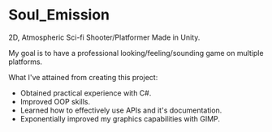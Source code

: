 # Soul_Emission
2D, Atmospheric Sci-fi Shooter/Platformer Made in Unity.

My goal is to have a professional looking/feeling/sounding game on multiple platforms.

What I've attained from creating this project:
- Obtained practical experience with C#.
- Improved OOP skills.
- Learned how to effectively use APIs and it's documentation.
- Exponentially improved my graphics capabilities with GIMP.
